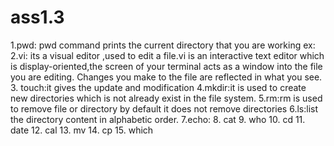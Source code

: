 # ass1.3
1.pwd: pwd command prints the current directory that you are working
  ex:
2.vi: its a visual editor ,used to edit a file.vi is an interactive text editor which is display-oriented,the screen of your terminal acts as a window into the file you are editing. Changes you make to the file are reflected in what you see.
3. touch:it gives the update and modification 
4.mkdir:it is used to create new directories which is not already exist in the file system.
5.rm:rm is used to remove file or directory by default it does not remove directories
6.ls:list the directory content in alphabetic order.
7.echo:
8. cat
9. who
10. cd
11. date
12. cal
13. mv
14. cp
15. which
